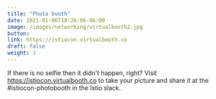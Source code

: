 ```yaml
---
title: "Photo booth"
date: 2021-01-06T18:26:06-06:00
image: /images/networking/virtualbooth2.jpg
button: 
link: https://istiocon.virtualbooth.co
draft: false
weight: 3
---
```


If there is no selfie then it didn't happen, right? Visit <a target="_blank" href="https://istiocon.virtualbooth.co">https://istiocon.virtualbooth.co</a> to take your picture and share it at the #istiocon-photobooth in the Istio slack. 